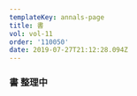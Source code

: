 ```yaml
---
templateKey: annals-page
title: 書
vol: vol-11
order: '110050'
date: 2019-07-27T21:12:28.094Z
---
```

### 書 整理中
